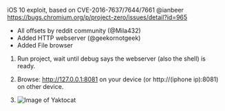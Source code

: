iOS 10 exploit, based on CVE-2016-7637/7644/7661 @ianbeer
https://bugs.chromium.org/p/project-zero/issues/detail?id=965
- All offsets by reddit community (@Mila432)
- Added HTTP webserver (@geekornotgeek)
- Added File browser

1) Run project, wait until debug says the webserver (also the shell) is ready.

2) Browse: http://127.0.0.1:8081 on your device (or http://(iphone ip):8081) on other device.

3) ![Image of Yaktocat](http://i0.kym-cdn.com/photos/images/newsfeed/000/103/740/Me%20Gusta.png)